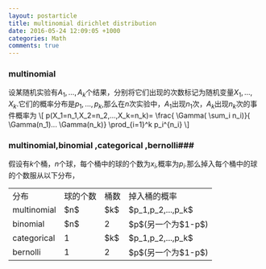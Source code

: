 ```yaml
---
layout: postarticle
title: multinomial dirichlet distribution
date: 2016-05-24 12:09:05 +1000 
categories: Math
comments: true
---
```


### multinomial  ###
设某随机实验有$A_1,...,A_k$个结果，分别将它们出现的次数标记为随机变量$X_1,...,X_k$.它们的概率分布是$p_1,...,p_k$,那么在$n$次实验中，$A_1$出现$n_1$次，$A_k$出现$n_k$次的事件概率为
\\[
p(X_1=n_1,X_2=n_2,...,X_k=n_k)= \frac{ \Gamma( \sum_i n_i)}{ \Gamma(n_1)... \Gamma(n_k)} \prod_{i=1}^k p_i^{n_i}
\\]

### multinomial,binomial ,categorical ,bernolli###

假设有$k$个桶，$n$个球，每个桶中的球的个数为$x_i$,概率为$p_i$.那么掉入每个桶中的球的个数服从以下分布，
<table class="table">
<tr>
<td>分布</td><td>球的个数</td><td>桶数</td><td>掉入桶的概率</td>
</tr>
<tr>
<td>multinomial</td><td>$n$</td><td>$k$</td><td>$p_1,p_2,...,p_k$</td>
</tr>
<tr>
<td>binomial</td><td>$n$</td><td>2</td><td>$p$(另一个为$1-p$)</td>
</tr>
<tr>
<td>categorical</td><td>1</td><td>$k$</td><td>$p_1,p_2,...,p_k$</td>
</tr>
<tr>
<td>bernolli</td><td>1</td><td>2</td><td>$p$(另一个为$1-p$)</td>
</tr>
</table>